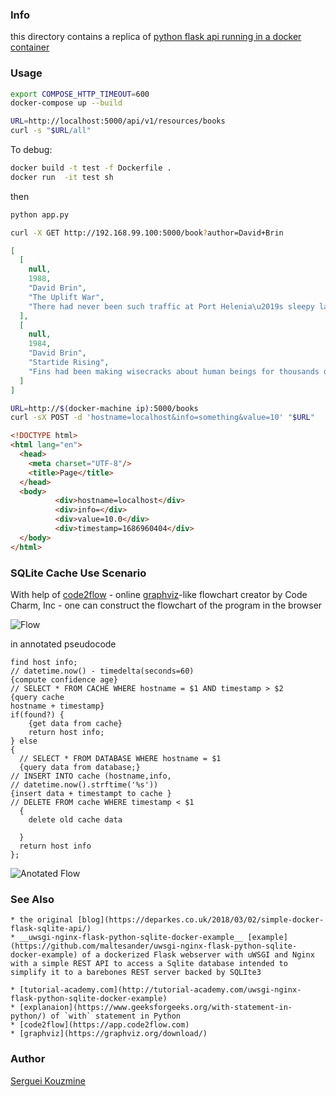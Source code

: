 ### Info

this directory contains a replica of [python flask api running in a docker container](https://github.com/deparkes/docker_flask_example)

### Usage
```sh
export COMPOSE_HTTP_TIMEOUT=600
docker-compose up --build
```
```sh
URL=http://localhost:5000/api/v1/resources/books
curl -s "$URL/all"
```

To debug:
```sh
docker build -t test -f Dockerfile .
docker run  -it test sh
```

then
```sh
python app.py
```

```sh
curl -X GET http://192.168.99.100:5000/book?author=David+Brin
```

```JSON
[
  [
    null,
    1988,
    "David Brin",
    "The Uplift War",
    "There had never been such traffic at Port Helenia\u2019s sleepy landing field\u2014not in all the years Fiben Bolger had lived here."
  ],
  [
    null,
    1984,
    "David Brin",
    "Startide Rising",
    "Fins had been making wisecracks about human beings for thousands of years."
  ]
]
```

```sh
URL=http://$(docker-machine ip):5000/books
curl -sX POST -d 'hostname=localhost&info=something&value=10' "$URL"
```
```html
<!DOCTYPE html>
<html lang="en">
  <head>
    <meta charset="UTF-8"/>
    <title>Page</title>
  </head>
  <body>
          <div>hostname=localhost</div>
          <div>info=</div>
          <div>value=10.0</div>
          <div>timestamp=1686960404</div>
  </body>
</html>

```
### SQLite Cache Use Scenario

With help of [code2flow](https://app.code2flow.com) - online [graphviz](https://graphviz.org/download/)-like flowchart creator by Code Charm, Inc - one can construct the flowchart of the program in the browser

![Flow](https://github.com/sergueik/springboot_study/blob/master/basic-python-sqlite3/screenshots/capture-flow.png)

in annotated pseudocode
```code
find host info;
// datetime.now() - timedelta(seconds=60)
{compute confidence age}
// SELECT * FROM CACHE WHERE hostname = $1 AND timestamp > $2
{query cache
hostname + timestamp}
if(found?) {
    {get data from cache}
    return host info;
} else
{ 
  // SELECT * FROM DATABASE WHERE hostname = $1
  {query data from database;} 
// INSERT INTO cache (hostname,info,
// datetime.now().strftime('%s'))
{insert data + timestampt to cache }
// DELETE FROM cache WHERE timestamp < $1
  {
    delete old cache data
    
  } 
  return host info
};

```
![Anotated Flow](https://github.com/sergueik/springboot_study/blob/master/basic-python-sqlite3/screenshots/capture-flow-detailed.png)

### See Also 

    * the original [blog](https://deparkes.co.uk/2018/03/02/simple-docker-flask-sqlite-api/)
    * __uwsgi-nginx-flask-python-sqlite-docker-example__ [example](https://github.com/maltesander/uwsgi-nginx-flask-python-sqlite-docker-example) of a dockerized Flask webserver with uWSGI and Nginx with a simple REST API to access a Sqlite database intended to simplify it to a barebones REST server backed by SQLIte3

    * [tutorial-academy.com](http://tutorial-academy.com/uwsgi-nginx-flask-python-sqlite-docker-example)
    * [explanaion](https://www.geeksforgeeks.org/with-statement-in-python/) of `with` statement in Python
    * [code2flow](https://app.code2flow.com)
    * [graphviz](https://graphviz.org/download/)

### Author
[Serguei Kouzmine](kouzmine_serguei@yahoo.com)
